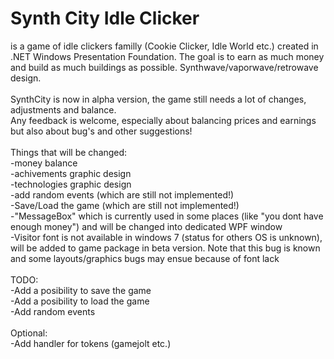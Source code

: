 # Synth City Idle Clicker
is a game of idle clickers familly (Cookie Clicker, Idle World etc.) created in .NET Windows Presentation Foundation. The goal is to earn as much money and build as much buildings as possible. Synthwave/vaporwave/retrowave design. </br>
</br>
SynthCity is now in alpha version, the game still needs a lot of changes, adjustments and balance.</br>
Any feedback is welcome, especially about balancing prices and earnings but also about bug's and other suggestions!</br>
</br>
Things that will be changed:</br>
-money balance</br>
-achivements graphic design</br>
-technologies graphic design</br>
-add random events (which are still not implemented!)</br>
-Save/Load the game (which are still not implemented!)</br>
-"MessageBox" which is currently used in some places (like "you dont have enough money") and will be changed into dedicated WPF window</br>
-Visitor font is not available in windows 7 (status for others OS is unknown), will be added to game package in beta version. Note that this bug is known and some layouts/graphics bugs may ensue because of font lack</br>
</br>
TODO:</br>
-Add a posibility to save the game</br>
-Add a posibility to load the game</br>
-Add random events</br>
</br>
Optional:</br>
-Add handler for tokens (gamejolt etc.)</br>
